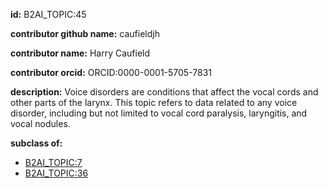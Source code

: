 **id:** B2AI_TOPIC:45

**contributor github name:** caufieldjh

**contributor name:** Harry Caufield

**contributor orcid:** ORCID:0000-0001-5705-7831

**description:** Voice disorders are conditions that affect the vocal cords and other parts of the larynx. This topic refers to data related to any voice disorder, including but not limited to vocal cord paralysis, laryngitis, and vocal nodules.

**subclass of:**

- [B2AI_TOPIC:7](../DataTopic.markdown)
- [B2AI_TOPIC:36](../DataTopic.markdown)

